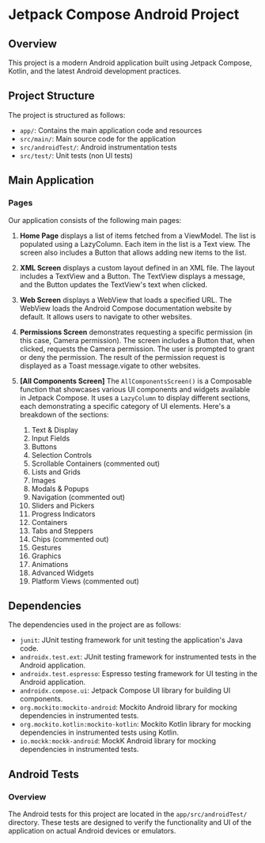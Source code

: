 
# Jetpack Compose Android Project

## Overview

This project is a modern Android application built using Jetpack Compose, Kotlin, and the latest Android development practices.

## Project Structure

The project is structured as follows:

- `app/`: Contains the main application code and resources
- `src/main/`: Main source code for the application
- `src/androidTest/`: Android instrumentation tests
- `src/test/`: Unit tests (non UI tests)

## Main Application

### Pages

Our application consists of the following main pages:

1. **Home Page**
    displays a list of items fetched from a ViewModel. The list is populated using a LazyColumn. Each item in the list is a Text view. The screen also includes a Button that allows adding new items to the list.

2. **XML Screen**
    displays a custom layout defined in an XML file. The layout includes a TextView and a Button. The TextView displays a message, and the Button updates the TextView's text when clicked.

3. **Web Screen**
    displays a WebView that loads a specified URL. The WebView loads the Android Compose documentation website by default. It allows users to navigate to other websites.

4. **Permissions Screen**
    demonstrates requesting a specific permission (in this case, Camera permission). The screen includes a Button that, when clicked, requests the Camera permission. The user is prompted to grant or deny the permission. The result of the permission request is displayed as a Toast message.vigate to other websites.

5. **[All Components Screen]**
   The `AllComponentsScreen()` is a Composable function that showcases various UI components and widgets available in Jetpack Compose. It uses a `LazyColumn` to display different sections, each demonstrating a specific category of UI elements. Here's a breakdown of the sections:

      1. Text & Display
      2. Input Fields
      3. Buttons
      4. Selection Controls
      5. Scrollable Containers (commented out)
      6. Lists and Grids
      7. Images
      8. Modals & Popups
      9. Navigation (commented out)
      10. Sliders and Pickers
      11. Progress Indicators
      12. Containers
      13. Tabs and Steppers
      14. Chips (commented out)
      15. Gestures
      16. Graphics
      17. Animations
      18. Advanced Widgets
      19. Platform Views (commented out)

## Dependencies

The dependencies used in the project are as follows:

- `junit`: JUnit testing framework for unit testing the application's Java code.
- `androidx.test.ext`: JUnit testing framework for instrumented tests in the Android application.
- `androidx.test.espresso`: Espresso testing framework for UI testing in the Android application.
- `androidx.compose.ui`: Jetpack Compose UI library for building UI components.
- `org.mockito:mockito-android`: Mockito Android library for mocking dependencies in instrumented tests.
- `org.mockito.kotlin:mockito-kotlin`: Mockito Kotlin library for mocking dependencies in instrumented tests using Kotlin.
- `io.mockk:mockk-android`: MockK Android library for mocking dependencies in instrumented tests.

## Android Tests

### Overview

The Android tests for this project are located in the `app/src/androidTest/` directory. These tests are designed to verify the functionality and UI of the application on actual Android devices or emulators.